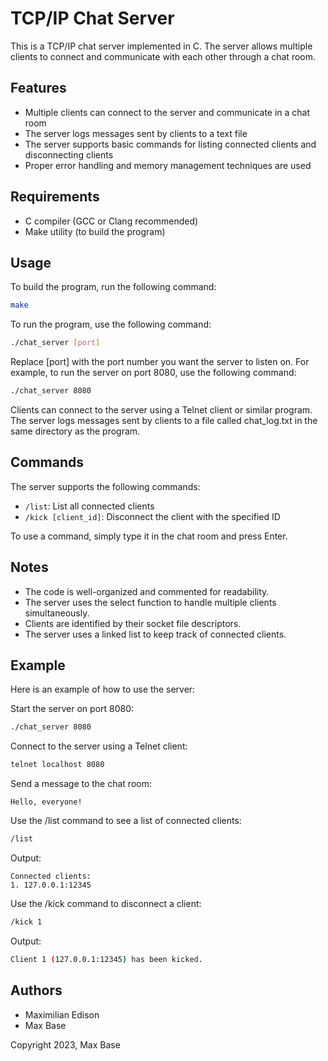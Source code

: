 # TCP/IP Chat Server

This is a TCP/IP chat server implemented in C. The server allows multiple clients to connect and communicate with each other through a chat room.

## Features

- Multiple clients can connect to the server and communicate in a chat room
- The server logs messages sent by clients to a text file
- The server supports basic commands for listing connected clients and disconnecting clients
- Proper error handling and memory management techniques are used

## Requirements

- C compiler (GCC or Clang recommended)
- Make utility (to build the program)

## Usage

To build the program, run the following command:

```bash
make
```

To run the program, use the following command:

```bash
./chat_server [port]
```

Replace [port] with the port number you want the server to listen on. For example, to run the server on port 8080, use the following command:

```bash
./chat_server 8080
```

Clients can connect to the server using a Telnet client or similar program. The server logs messages sent by clients to a file called chat_log.txt in the same directory as the program.

## Commands

The server supports the following commands:

- `/list`: List all connected clients
- `/kick [client_id]`: Disconnect the client with the specified ID

To use a command, simply type it in the chat room and press Enter.

## Notes
- The code is well-organized and commented for readability.
- The server uses the select function to handle multiple clients simultaneously.
- Clients are identified by their socket file descriptors.
- The server uses a linked list to keep track of connected clients.

## Example

Here is an example of how to use the server:

Start the server on port 8080:
```bash
./chat_server 8080
```

Connect to the server using a Telnet client:

```bash
telnet localhost 8080
```

Send a message to the chat room:
```
Hello, everyone!
```

Use the /list command to see a list of connected clients:

```bash
/list
```

Output:

```
Connected clients:
1. 127.0.0.1:12345
```

Use the /kick command to disconnect a client:

```bash
/kick 1
```

Output:

```bash
Client 1 (127.0.0.1:12345) has been kicked.
```

## Authors

- Maximilian Edison
- Max Base

Copyright 2023, Max Base
